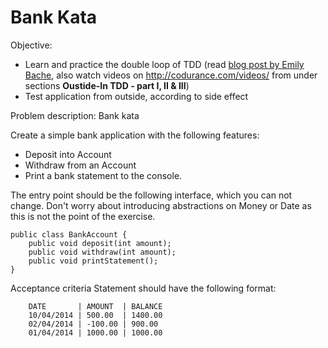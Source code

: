 # Bank Kata

Objective:
- Learn and practice the double loop of TDD (read [blog post by Emily Bache](http://coding-is-like-cooking.info/2013/04/outside-in-development-with-double-loop-tdd/), also watch  videos on http://codurance.com/videos/ from under sections <b>Oustide-In TDD - part I, II & III</b>)
- Test application from outside, according to side effect

Problem description:  Bank kata

Create a simple bank application with the following features:

- Deposit into Account
- Withdraw from an Account
- Print a bank statement to the console.

The entry point should be the following interface, which you can not change. Don't worry about introducing abstractions on Money or Date as this is not the point of the exercise.

```
public class BankAccount {
	public void deposit(int amount);
	public void withdraw(int amount);
	public void printStatement();
}
```

Acceptance criteria
Statement should have the following format:

```
	DATE       | AMOUNT  | BALANCE
	10/04/2014 | 500.00  | 1400.00
	02/04/2014 | -100.00 | 900.00
	01/04/2014 | 1000.00 | 1000.00
```
